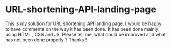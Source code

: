 # URL-shortening-API-landing-page
This is my solution for URL shortening API landing page. I would be happy to have comments on the way it has been done. It has been done mainly using HTML , CSS and JS. Please tell me, what could be improved and what has not been done properly ? Thanks !
